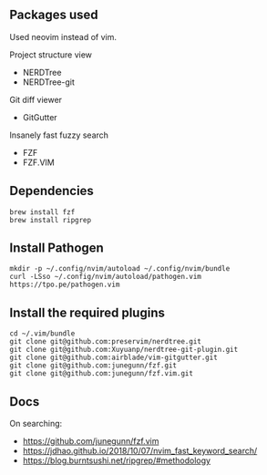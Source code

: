 ## Packages used

Used neovim instead of vim.

Project structure view
  - NERDTree
  - NERDTree-git

Git diff viewer
  - GitGutter

Insanely fast fuzzy search
  - FZF
  - FZF.VIM

## Dependencies

```
brew install fzf
brew install ripgrep
```

## Install Pathogen

```
mkdir -p ~/.config/nvim/autoload ~/.config/nvim/bundle
curl -LSso ~/.config/nvim/autoload/pathogen.vim https://tpo.pe/pathogen.vim
```

## Install the required plugins

```
cd ~/.vim/bundle
git clone git@github.com:preservim/nerdtree.git 
git clone git@github.com:Xuyuanp/nerdtree-git-plugin.git
git clone git@github.com:airblade/vim-gitgutter.git
git clone git@github.com:junegunn/fzf.git
git clone git@github.com:junegunn/fzf.vim.git
```

## Docs

On searching:
  - https://github.com/junegunn/fzf.vim
  - https://jdhao.github.io/2018/10/07/nvim_fast_keyword_search/
  - https://blog.burntsushi.net/ripgrep/#methodology
